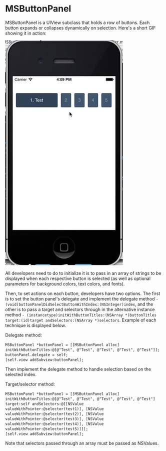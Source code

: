 MSButtonPanel
=============

MSButtonPanel is a UIView subclass that holds a row of buttons. Each button expands or collapses dynamically on selection.
Here's a short GIF showing it in action: 

![Test](MSButtonPanel.gif)

All developers need to do to initialize it is to pass in an array of strings to be displayed when each respective button is selected (as well as optional parameters for background colors, text colors, and fonts). 
 
Then, to set actions on each button, developers have two options. The first is to set the button panel's delegate and implement the delegate method `- (void)buttonPanelDidSelectButtonWithIndex:(NSInteger)index`, and the other is to pass a target and selectors through in the alternative instance method `- (instancetype)initWithButtonTitles:(NSArray *)buttonTitles target:(id)target andSelectors:(NSArray *)selectors`. Example of each technique is displayed below.

Delegate method:

    MSButtonPanel *buttonPanel = [[MSButtonPanel alloc] initWithButtonTitles:@[@"Test", @"Test", @"Test", @"Test", @"Test"]];
    buttonPanel.delegate = self;
    [self.view addSubview:buttonPanel];

Then implement the delegate method to handle selection based on the selected index.
    
Target/selector method:

    MSButtonPanel *buttonPanel = [[MSButtonPanel alloc] initWithButtonTitles:@[@"Test", @"Test", @"Test", @"Test", @"Test"] target:self andSelectors:@[[NSValue valueWithPointer:@selector(test1)], [NSValue valueWithPointer:@selector(test2)], [NSValue valueWithPointer:@selector(test3)], [NSValue valueWithPointer:@selector(test4)], [NSValue valueWithPointer:@selector(test5)]]];
    [self.view addSubview:buttonPanel];
    
Note that selectors passed through an array must be passed as NSValues.
